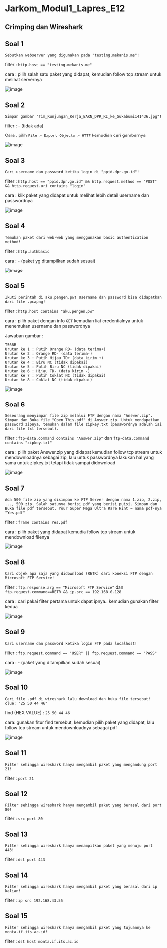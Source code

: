 # Jarkom_Modul1_Lapres_E12

## Crimping dan Wireshark

## Soal 1
```
Sebutkan webserver yang digunakan pada "testing.mekanis.me"!
```
filter : `http.host == "testing.mekanis.me"`

cara : pilih salah satu paket yang didapat, kemudian follow tcp stream untuk melihat servernya

![image](https://user-images.githubusercontent.com/58405725/96358734-c5d56400-1134-11eb-94ed-f7b6cbd8651f.png)

## Soal 2
```
Simpan gambar "Tim_Kunjungan_Kerja_BAKN_DPR_RI_ke_Sukabumi141436.jpg"!
```
filter : - (tidak ada)

Cara : pilih `File > Export Objects > HTTP` kemudian cari gambarnya

![image](https://user-images.githubusercontent.com/58405725/96358745-e7cee680-1134-11eb-8346-f7586befaf06.png)

## Soal 3
```
Cari username dan password ketika login di "ppid.dpr.go.id"!
```
filter : `http.host == "ppid.dpr.go.id" && http.request.method == "POST" && http.request.uri contains "login"`

cara : klik paket yang didapat untuk melihat lebih detail username dan passwordnya

![image](https://user-images.githubusercontent.com/58405725/96358751-01702e00-1135-11eb-9f2f-885c8235014d.png)

## Soal 4
```
Temukan paket dari web-web yang menggunakan basic authentication method!
```

filter : `http.authbasic`

cara : - (paket yg ditampilkan sudah sesuai)

![image](https://user-images.githubusercontent.com/58405725/96358790-675cb580-1135-11eb-846d-bc2ca0850728.png)

## Soal 5
```
Ikuti perintah di aku.pengen.pw! Username dan password bisa didapatkan dari file .pcapng!
```
filter : `http.host contains "aku.pengen.pw"`

cara : pilih paket dengan info `GET` kemudian liat credentialnya untuk menemukan username dan passwordnya

Jawaban gambar :
```
T568B
Urutan ke 1 : Putih Orange RD+ (data terima+)
Urutan ke 2 : Orange RD- (data terima-)
Urutan ke 3 : Putih Hijau TD+ (data kirim +)
Urutan ke 4 : Biru NC (tidak dipakai)
Urutan ke 5 : Putih Biru NC (tidak dipakai)
Urutan ke 6 : Hijau TD- (data kirim -)
Urutan ke 7 : Putih Coklat NC (tidak dipakai)
Urutan ke 8 : Coklat NC (tidak dipakai) 
```

![image](https://user-images.githubusercontent.com/58405725/96358809-a1c65280-1135-11eb-8b52-f99fea06f6fc.png)

## Soal 6
```
Seseorang menyimpan file zip melalui FTP dengan nama "Answer.zip". Simpan dan Buka file "Open This.pdf" di Answer.zip. Untuk mendapatkan password zipnya, temukan dalam file zipkey.txt (passwordnya adalah isi dari file txt tersebut).
```
filter : `ftp-data.command contains "Answer.zip"` dan `ftp-data.command contains "zipkey.txt"`

cara : pilih paket Answer.zip yang didapat kemudian follow tcp stream untuk mendownloadnya sebagai zip, lalu untuk passwordnya lakukan hal yang sama untuk zipkey.txt tetapi tidak sampai didownload

![image](https://user-images.githubusercontent.com/58405725/96358824-befb2100-1135-11eb-9f69-7d91a3e17562.png)

## Soal 7
```
Ada 500 file zip yang disimpan ke FTP Server dengan nama 1.zip, 2.zip, ..., 500.zip. Salah satunya berisi pdf yang berisi puisi. Simpan dan Buka file pdf tersebut. Your Super Mega Ultra Rare Hint = nama pdf-nya "Yes.pdf"
```
filter : `frame contains Yes.pdf`

cara : pilih paket yang didapat kemudia follow tcp stream untuk mendownload filenya

![image](https://user-images.githubusercontent.com/58405725/96358839-d0dcc400-1135-11eb-823e-84bb2545d59e.png)

## Soal 8
```
Cari objek apa saja yang didownload (RETR) dari koneksi FTP dengan Microsoft FTP Service!
```

filter : `ftp.response.arg == "Microsoft FTP Service"` dan `ftp.request.command==RETR && ip.src == 192.168.0.128`

cara : cari pakai filter pertama untuk dapat ipnya.. kemudian gunakan filter kedua

![image](https://user-images.githubusercontent.com/58405725/96358863-100b1500-1136-11eb-9309-0f5c50528a48.png)

## Soal 9
```
Cari username dan password ketika login FTP pada localhost!
```

filter : `ftp.request.command == "USER" || ftp.request.command == "PASS"`

cara : - (paket yang ditampilkan sudah sesuai)

![image](https://user-images.githubusercontent.com/58405725/96358878-2b762000-1136-11eb-86f0-5b039f303329.png)

## Soal 10
```
Cari file .pdf di wireshark lalu download dan buka file tersebut! clue: "25 50 44 46"
```
find (HEX VALUE) : `25 50 44 46`

cara: gunakan fitur find tersebut, kemudian pilih paket yang didapat, lalu follow tcp stream untuk mendownloadnya sebagai pdf

![image](https://user-images.githubusercontent.com/58405725/96358885-3e88f000-1136-11eb-9ebc-46c6d0a99a2c.png)

## Soal 11
```
Filter sehingga wireshark hanya mengambil paket yang mengandung port 21!
```
filter : `port 21`

## Soal 12
```
Filter sehingga wireshark hanya mengambil paket yang berasal dari port 80!
```
filter : `src port 80`

## Soal 13
```
Filter sehingga wireshark hanya menampilkan paket yang menuju port 443!
```
filter : `dst port 443`

## Soal 14
```
Filter sehingga wireshark hanya mengambil paket yang berasal dari ip kalian!
```
filter : `ip src 192.168.43.55`

## Soal 15
```
Filter sehingga wireshark hanya mengambil paket yang tujuannya ke monta.if.its.ac.id!
```
filter : `dst host monta.if.its.ac.id`

